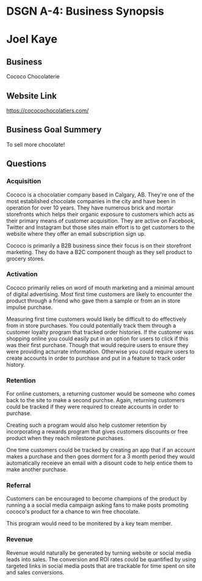 # DSGN A-4: Business Synopsis

# Joel Kaye

## Business
Cococo Chocolaterie 

## Website Link
https://cococochocolatiers.com/

## Business Goal Summery
To sell more chocolate!

## Questions

### Acquisition
Cococo is a chocolatier company based in Calgary, AB. They're one of the most established chocolate companies in the city and have been in operation for over 10 years. They have numerous brick and mortar storefronts which helps their organic exposure to customers which acts as their primary means of customer acquisition. They are active on Facebook, Twitter and Instagram but those sites main effort is to get customers to the website where they offer an email subscription sign up.

Cococo is primarily a B2B business since their focus is on their storefront marketing. They do have a B2C component though as they sell product to grocery stores.

### Activation
Cococo primarily relies on word of mouth marketing and a minimal amount of digital advertising. Most first time customers are likely to encounter the product through a friend who gave them a sample or from an in store impulse purchase.

Measuring first time customers would likely be difficult to do effectively from in store purchases. You could potentially track them through a customer loyalty program that tracked order histories. If the customer was shopping online you could easily put in an option for users to click if this was their first purchase. Though that would require users to ensure they were providing acturrate information. Otherwise you could require users to create accounts in order to purchase and put in a feature to track order history.

### Retention
For online customers, a returning customer would be someone who comes back to the site to make a second purchse. Again, returning customers could be tracked if they were required to create accounts in order to purchase.

Creating such a program would also help customer retention by incorporating a rewards program that gives customers discounts or free product when they reach milestone purchases.

One time customers could be tracked by creating an app that if an account makes a purchase and then goes dorment for a 3 month period they would automatically receieve an email with a disount code to help entice them to make another purchase. 

### Referral
Customers can be encouraged to become champions of the product by running a a social media campaign asking fans to make posts promoting cococo's product for a chance to win free chocolate.

This program would need to be monitered by a key team member.

### Revenue
Revenue would naturally be generated by turning website or social media leads into sales. The conversion and ROI rates could be quantified by using targeted links in social media posts that are trackable for time spent on site and sales conversions.
